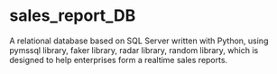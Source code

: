 # sales_report_DB
A relational database based on SQL Server written with Python, using pymssql library, faker library, radar library, random library, which is designed to help enterprises form a realtime sales reports. 
